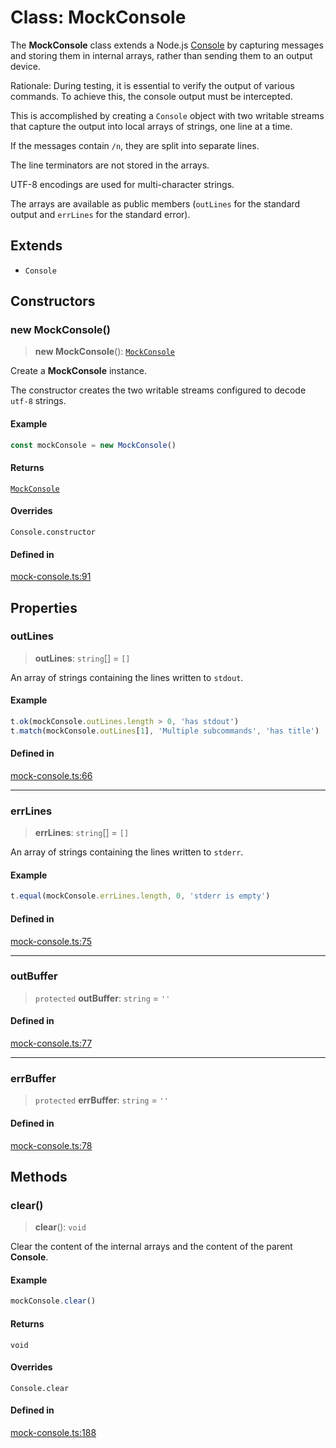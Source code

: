 # Class: MockConsole

The **MockConsole** class extends a
Node.js [Console](https://nodejs.org/docs/latest-v16.x/api/console.html)
by capturing messages and storing them in internal arrays, rather
than sending them to an output device.

Rationale: During testing, it is essential to verify the output of
various commands. To achieve this, the console output must be intercepted.

This is accomplished by creating a `Console` object with two writable
streams that capture the output into local arrays of strings, one line
at a time.

If the messages contain `/n`, they are split into separate lines.

The line terminators are not stored in the arrays.

UTF-8 encodings are used for multi-character strings.

The arrays are available as public members (`outLines` for the
standard output and `errLines` for the standard error).

## Extends

- `Console`

## Constructors

### new MockConsole()

> **new MockConsole**(): [`MockConsole`](MockConsole.md)

Create a **MockConsole** instance.

The constructor creates the two writable streams configured to decode
`utf-8` strings.

#### Example

```javascript
const mockConsole = new MockConsole()
```

#### Returns

[`MockConsole`](MockConsole.md)

#### Overrides

`Console.constructor`

#### Defined in

[mock-console.ts:91](https://github.com/xpack/mock-console-ts/blob/3235262f8d80c25d0044a43ac705c2642b84520c/src/lib/mock-console.ts#L91)

## Properties

### outLines

> **outLines**: `string`[] = `[]`

An array of strings containing the lines written to `stdout`.

#### Example

```javascript
t.ok(mockConsole.outLines.length > 0, 'has stdout')
t.match(mockConsole.outLines[1], 'Multiple subcommands', 'has title')
```

#### Defined in

[mock-console.ts:66](https://github.com/xpack/mock-console-ts/blob/3235262f8d80c25d0044a43ac705c2642b84520c/src/lib/mock-console.ts#L66)

***

### errLines

> **errLines**: `string`[] = `[]`

An array of strings containing the lines written to `stderr`.

#### Example

```javascript
t.equal(mockConsole.errLines.length, 0, 'stderr is empty')
```

#### Defined in

[mock-console.ts:75](https://github.com/xpack/mock-console-ts/blob/3235262f8d80c25d0044a43ac705c2642b84520c/src/lib/mock-console.ts#L75)

***

### outBuffer

> `protected` **outBuffer**: `string` = `''`

#### Defined in

[mock-console.ts:77](https://github.com/xpack/mock-console-ts/blob/3235262f8d80c25d0044a43ac705c2642b84520c/src/lib/mock-console.ts#L77)

***

### errBuffer

> `protected` **errBuffer**: `string` = `''`

#### Defined in

[mock-console.ts:78](https://github.com/xpack/mock-console-ts/blob/3235262f8d80c25d0044a43ac705c2642b84520c/src/lib/mock-console.ts#L78)

## Methods

### clear()

> **clear**(): `void`

Clear the content of the internal arrays and the content of the
parent **Console**.

#### Example

```javascript
mockConsole.clear()
```

#### Returns

`void`

#### Overrides

`Console.clear`

#### Defined in

[mock-console.ts:188](https://github.com/xpack/mock-console-ts/blob/3235262f8d80c25d0044a43ac705c2642b84520c/src/lib/mock-console.ts#L188)

